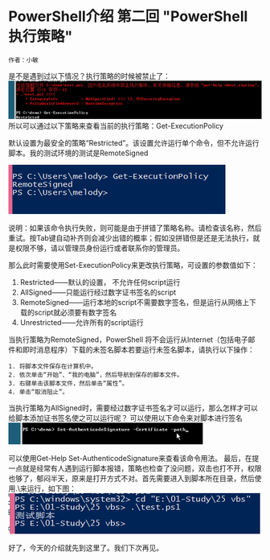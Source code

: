 # PowerShell介绍 第二回 "PowerShell执行策略"
    作者：小敏

是不是遇到过以下情况？执行策略的时候被禁止了：
![](imgs/20150710_2.png)
所以可以通过以下策略来查看当前的执行策略：Get-ExecutionPolicy

默认设置为最安全的策略“Restricted”。该设置允许运行单个命令，但不允许运行脚本。我的测试环境的测试是RemoteSigned

![](imgs/20150710_1.png)

说明：如果该命令执行失败，则可能是由于拼错了策略名称。请检查该名称，然后重试。按Tab键自动补齐则会减少出错的概率；假如没拼错但是还是无法执行，就是权限不够，请以管理员身份运行或者联系你的管理员。
 
那么此时需要使用Set-ExecutionPolicy来更改执行策略，可设置的参数值如下：

1. Restricted——默认的设置， 不允许任何script运行
2. AllSigned——只能运行经过数字证书签名的script
3. RemoteSigned——运行本地的script不需要数字签名，但是运行从网络上下载的script就必须要有数字签名
4. Unrestricted——允许所有的script运行

当执行策略为RemoteSigned，PowerShell 将不会运行从Internet（包括电子邮件和即时消息程序）下载的未签名脚本若要运行未签名脚本，请执行以下操作：

    1. 将脚本文件保存在计算机中。
    2. 依次单击“开始”、“我的电脑”，然后导航到保存的脚本文件。
    3. 右键单击该脚本文件，然后单击“属性”。
    4. 单击“取消阻止”。
当执行策略为AllSigned时，需要经过数字证书签名才可以运行，那么怎样才可以给脚本添加证书签名使之可以运行呢？
可以使用以下命令来对脚本进行签名
![](imgs/20150710_3.png)

可以使用Get-Help Set-AuthenticodeSignature来查看该命令用法。
最后，在提一点就是经常有人遇到运行脚本报错，策略也检查了没问题，双击也打不开，权限也够了，郁闷半天，原来是打开方式不对。首先需要进入到脚本所在目录，然后使用.\来运行，如下图：
![](imgs/20150710_4.png)

好了，今天的介绍就先到这里了。我们下次再见。


